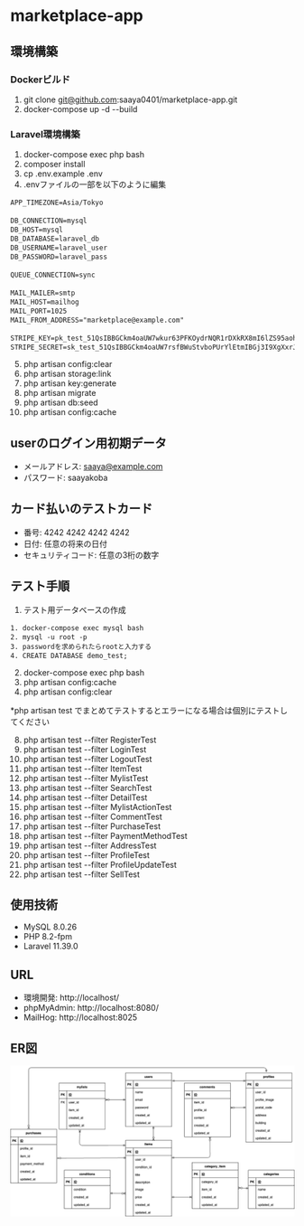 # marketplace-app
## 環境構築
### Dockerビルド
1. git clone git@github.com:saaya0401/marketplace-app.git
1. docker-compose up -d --build

### Laravel環境構築
1. docker-compose exec php bash
1. composer install
1. cp .env.example .env
1. .envファイルの一部を以下のように編集
```
APP_TIMEZONE=Asia/Tokyo

DB_CONNECTION=mysql
DB_HOST=mysql
DB_DATABASE=laravel_db
DB_USERNAME=laravel_user
DB_PASSWORD=laravel_pass

QUEUE_CONNECTION=sync

MAIL_MAILER=smtp
MAIL_HOST=mailhog
MAIL_PORT=1025
MAIL_FROM_ADDRESS="marketplace@example.com"

STRIPE_KEY=pk_test_51QsIBBGCkm4oaUW7wkur63PFKOydrNQR1rDXkRX8mI6lZS95aohBAtlipz981yA4ROSE6wUqNAeKV4bkjPmOAUX100ZCIEWA4u
STRIPE_SECRET=sk_test_51QsIBBGCkm4oaUW7rsfBWuStvboPUrYlEtmIBGj3I9XgXxrJyjbpd0dlYxszD9YVE0mKH6EKqPopRdVTfhMQzBlv00jlOwFb6p
```

5. php artisan config:clear
1. php artisan storage:link
1. php artisan key:generate
1. php artisan migrate
1. php artisan db:seed
1. php artisan config:cache

## userのログイン用初期データ
- メールアドレス: saaya@example.com
- パスワード: saayakoba

## カード払いのテストカード
- 番号: 4242 4242 4242 4242
- 日付: 任意の将来の日付
- セキュリティコード: 任意の3桁の数字


## テスト手順
1. テスト用データベースの作成
```
1. docker-compose exec mysql bash
2. mysql -u root -p
3. passwordを求められたらrootと入力する
4. CREATE DATABASE demo_test;
```
2. docker-compose exec php bash
1. php artisan config:cache
1. php artisan config:clear

*php artisan test でまとめてテストするとエラーになる場合は個別にテストしてください

8. php artisan test --filter RegisterTest
1. php artisan test --filter LoginTest
1. php artisan test --filter LogoutTest
1. php artisan test --filter ItemTest
1. php artisan test --filter MylistTest
1. php artisan test --filter SearchTest
1. php artisan test --filter DetailTest
1. php artisan test --filter MylistActionTest
1. php artisan test --filter CommentTest
1. php artisan test --filter PurchaseTest
1. php artisan test --filter PaymentMethodTest
1. php artisan test --filter AddressTest
1. php artisan test --filter ProfileTest
1. php artisan test --filter ProfileUpdateTest
1. php artisan test --filter SellTest

## 使用技術
- MySQL 8.0.26
- PHP 8.2-fpm
- Laravel 11.39.0

## URL
- 環境開発: http://localhost/
- phpMyAdmin: http://localhost:8080/
- MailHog: http://localhost:8025

## ER図
![image](marketplace-app.drawio.png)
